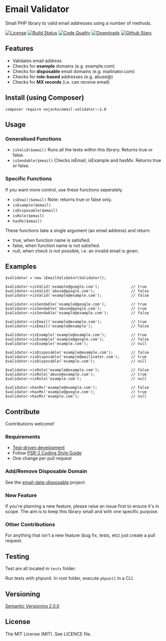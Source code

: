 # Email Validator
Small PHP library to valid email addresses using a number of methods.

[![License](https://img.shields.io/github/license/nojacko/email-validator.svg)](https://github.com/nojacko/email-validator/blob/master/LICENSE)
[![Build Status](https://img.shields.io/travis/nojacko/email-validator.svg)](https://travis-ci.org/nojacko/email-validator)
[![Code Quality](https://img.shields.io/codacy/7b3a2c246622431abd1fc4e2750aae1b.svg)](https://www.codacy.com/app/nojacko/email-validator)
[![Downloads](https://img.shields.io/packagist/dm/nojacko/email-validator.svg)](https://packagist.org/packages/nojacko/email-validator)
[![Github Stars](https://img.shields.io/github/stars/nojacko/email-validator.svg)](https://github.com/nojacko/email-validator/stargazers)

## Features
* Validates email address
* Checks for **example** domains (e.g. example.com)
* Checks for **disposable** email domains (e.g. mailinator.com)
* Checks for **role-based** addresses (e.g. abuse@)
* Checks for **MX records** (i.e. can receive email)

## Install (using Composer)
```
composer require nojacko/email-validator:~1.0
```

## Usage
### Generalised Functions
* ```isValid($email)``` Runs all the tests within this library. Returns true or false.
* ```isSendable($email)``` Checks isEmail, isExample and hasMx. Returns true or false.


### Specific Functions
If you want more control, use these functions seperately.

* ```isEmail($email)``` Note: returns true or false only.
* ```isExample($email)```
* ```isDisposable($email)```
* ```isRole($email)```
* ```hasMx($email)```

These functions take a single argument (an email address) and return:

* true, when function name is satisfied.
* false, when function name is not satisfied.
* null, when check is not possible, i.e. an invalid email is given.


## Examples
```
$validator = new \EmailValidator\Validator();

$validator->isValid('example@google.com');              // true
$validator->isValid('abuse@google.com');                // false
$validator->isValid('example@example.com');             // false

$validator->isSendable('example@google.com');           // true
$validator->isSendable('abuse@google.com');             // true
$validator->isSendable('example@example.com');          // false

$validator->isEmail('example@example.com');             // true
$validator->isEmail('example@example');                 // false

$validator->isExample('example@example.com');           // true
$validator->isExample('example@google.com');            // false
$validator->isExample('example.com');                   // null

$validator->isDisposable('example@example.com');        // false
$validator->isDisposable('example@mailinater.com');     // true
$validator->isDisposable('example.com');                // null

$validator->isRole('example@example.com');              // false
$validator->isRole('abuse@example.com');                // true
$validator->isRole('example.com');                      // null

$validator->hasMx('example@example.com');               // false
$validator->hasMx('example@google.com');                // true
$validator->hasMx('example.com');                       // null
```

## Contribute
Contributions welcome!

### Requirements
* [Test-driven development](http://en.wikipedia.org/wiki/Test-driven_development)
* Follow [PSR-2 Coding Style Guide](https://github.com/php-fig/fig-standards/blob/master/accepted/PSR-2-coding-style-guide.md)
* One change per pull request

### Add/Remove Disposable Domain
See the  [email-data-disposable](https://github.com/nojacko/email-data-disposable) project.

### New Feature
If you're planning a new feature, please raise an issue first to ensure it's in scope. The aim is to keep this library small and with one specific purpose.

### Other Contributions
For anything that isn't a new feature (bug fix, tests, etc) just create a pull request.


## Testing
Test are all located in ```tests``` folder.

Run tests with phpunit. In root folder, execute ```phpunit``` in a CLI.


## Versioning
[Semantic Versioning 2.0.0](http://semver.org/spec/v2.0.0.html)

## License
The MIT License (MIT). See LICENCE file.
